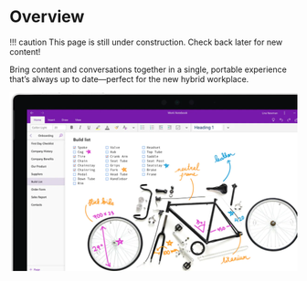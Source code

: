 # Overview

!!! caution
    This page is still under construction. Check back later for new content!

Bring content and conversations together in a single, portable experience that’s always up to date—perfect for the new hybrid workplace.

![onenote-image](../static/images/o365/onenote/note-overview.png)